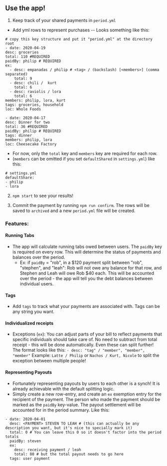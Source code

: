 ## Use the app!

1. Keep track of your shared payments in `period.yml`
  - Add yml rows to represent purchases -- Looks something like this:
  ```
  # copy this key structure and put it "period.yml" at the directory root
- date: 2020-04-19
  desc: groceries
  total: 110 #REQUIRED
  paidBy: philip # REQUIRED
  ex:
    - desc: empanadas / philip # <tag> / (backslash) [<members>] (comma separated)
      total: 9
    - desc: chili /  kurt
      total: 6
    - desc: raviolis / lora 
      total: 6
  members: philip, lora, kurt
  tags: groceries, household
  loc: Whole Foods 

- date: 2020-04-17
  desc: Dinner for two
  total: 36 #REQUIRED
  paidBy: philip # REQUIRED
  tags: dinner
  members: philip, lora
  loc: Cheesecake Factory
  ```
  - For now, only the `total` key and `members` key are required for each row.
  - (`members` can be omitted if you set `defaultShared` in `settings.yml`) like this: 
  ```
  # settings.yml
  defaultShare:
  - philip
  - lora
  ```
 

2. `npm start` to see your results!

3. Commit the payment by running `npm run confirm`. The rows will be saved to `archived` and a new `period.yml` file will be created.

### Features:

#### Running Tabs
- The app will calculate running tabs owed between users. The `paidBy` key is required on every row. This will determine the status of payments and balances over the period. 
  - Ex: if `paidBy` =  "rob", in a $120 payment split between "rob", "stephen", and "leah": Rob will not owe any balance for that row, and Stephen and Leah will owe Rob $40 each. This will be accounted over the period - the app will tell you the debt balances between individual users.

#### Tags
- Add `tags` to track what your payments are associated with. Tags can be any string you want.

#### Individualized receipts
- Exceptions (`ex`): You can adjust parts of your bill to reflect payments that specific individuals should take care of. 
No need to subtract from total receipt - this will be done automatically. Even these can split further! 
The format looks like this:
`- desc: "tag" / "member", "member", "member"`
Example: 
`Latte / Philip`
or 
`Nachos / Kurt, Nicole`
to split the exception between multiple people!

#### Representing Payouts
- Fortunately representing payouts by users to each other is a synch! It is already achievable with the default splitting logic.
- Simply create a new row-entry, and create an `ex` exemption entry for the recipient of the payment. The person who made the payment should be marked as the `paidBy` key-value. The payout settlement will be accounted for in the period summary.
Like this:
```
- date: 2020-04-01
  desc: <PAYMENT> STEVEN TO LEAH # (this can actually be any description you want, but it's nice to specially mark it)
  total: 0 # You can leave this 0 so it doesn't factor into the period totals
  paidBy: steven
  ex: 
    desc: receiving payment / leah
    total: 80 # but the total payout needs to go here
  tags: user payment

```

